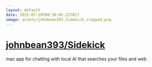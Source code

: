 ```yaml
---
layout: default
date: 2025-07-29T08:39:05.227017
image: assets/johnbean393_Sidekick_cropped.png
---
```


# [johnbean393/Sidekick](https://github.com/johnbean393/Sidekick)

mac app for chatting with local AI that searches your files and web
